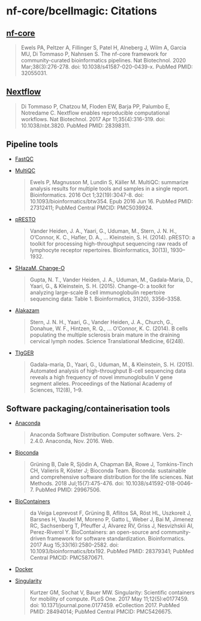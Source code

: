 # nf-core/bcellmagic: Citations

## [nf-core](https://pubmed.ncbi.nlm.nih.gov/32055031/)

> Ewels PA, Peltzer A, Fillinger S, Patel H, Alneberg J, Wilm A, Garcia MU, Di Tommaso P, Nahnsen S. The nf-core framework for community-curated bioinformatics pipelines. Nat Biotechnol. 2020 Mar;38(3):276-278. doi: 10.1038/s41587-020-0439-x. PubMed PMID: 32055031.

## [Nextflow](https://pubmed.ncbi.nlm.nih.gov/28398311/)

> Di Tommaso P, Chatzou M, Floden EW, Barja PP, Palumbo E, Notredame C. Nextflow enables reproducible computational workflows. Nat Biotechnol. 2017 Apr 11;35(4):316-319. doi: 10.1038/nbt.3820. PubMed PMID: 28398311.

## Pipeline tools

* [FastQC](https://www.bioinformatics.babraham.ac.uk/projects/fastqc/)

* [MultiQC](https://www.ncbi.nlm.nih.gov/pubmed/27312411/)
    > Ewels P, Magnusson M, Lundin S, Käller M. MultiQC: summarize analysis results for multiple tools and samples in a single report. Bioinformatics. 2016 Oct 1;32(19):3047-8. doi: 10.1093/bioinformatics/btw354. Epub 2016 Jun 16. PubMed PMID: 27312411; PubMed Central PMCID: PMC5039924.

* [pRESTO](https://doi.org/10.1093/bioinformatics/btu138)
    > Vander Heiden, J. A., Yaari, G., Uduman, M., Stern, J. N. H., O’Connor, K. C., Hafler, D. A., … Kleinstein, S. H. (2014). pRESTO: a toolkit for processing high-throughput sequencing raw reads of lymphocyte receptor repertoires. Bioinformatics, 30(13), 1930–1932.

* [SHazaM, Change-O](https://doi.org/10.1093/bioinformatics/btv359)
    > Gupta, N. T., Vander Heiden, J. A., Uduman, M., Gadala-Maria, D., Yaari, G., & Kleinstein, S. H. (2015). Change-O: a toolkit for analyzing large-scale B cell immunoglobulin repertoire sequencing data: Table 1. Bioinformatics, 31(20), 3356–3358.

* [Alakazam](https://doi.org/10.1126/scitranslmed.3008879)
    > Stern, J. N. H., Yaari, G., Vander Heiden, J. A., Church, G., Donahue, W. F., Hintzen, R. Q., … O’Connor, K. C. (2014). B cells populating the multiple sclerosis brain mature in the draining cervical lymph nodes. Science Translational Medicine, 6(248).

* [TIgGER](https://doi.org/10.1073/pnas.1417683112)
    > Gadala-maria, D., Yaari, G., Uduman, M., & Kleinstein, S. H. (2015). Automated analysis of high-throughput B-cell sequencing data reveals a high frequency of novel immunoglobulin V gene segment alleles. Proceedings of the National Academy of Sciences, 112(8), 1–9.

## Software packaging/containerisation tools

* [Anaconda](https://anaconda.com)
    > Anaconda Software Distribution. Computer software. Vers. 2-2.4.0. Anaconda, Nov. 2016. Web.

* [Bioconda](https://pubmed.ncbi.nlm.nih.gov/29967506/)
    > Grüning B, Dale R, Sjödin A, Chapman BA, Rowe J, Tomkins-Tinch CH, Valieris R, Köster J; Bioconda Team. Bioconda: sustainable and comprehensive software distribution for the life sciences. Nat Methods. 2018 Jul;15(7):475-476. doi: 10.1038/s41592-018-0046-7. PubMed PMID: 29967506.

* [BioContainers](https://pubmed.ncbi.nlm.nih.gov/28379341/)
    > da Veiga Leprevost F, Grüning B, Aflitos SA, Röst HL, Uszkoreit J, Barsnes H, Vaudel M, Moreno P, Gatto L, Weber J, Bai M, Jimenez RC, Sachsenberg T, Pfeuffer J, Alvarez RV, Griss J, Nesvizhskii AI, Perez-Riverol Y. BioContainers: an open-source and community-driven framework for software standardization. Bioinformatics. 2017 Aug 15;33(16):2580-2582. doi: 10.1093/bioinformatics/btx192. PubMed PMID: 28379341; PubMed Central PMCID: PMC5870671.

* [Docker](https://dl.acm.org/doi/10.5555/2600239.2600241)

* [Singularity](https://pubmed.ncbi.nlm.nih.gov/28494014/)
    > Kurtzer GM, Sochat V, Bauer MW. Singularity: Scientific containers for mobility of compute. PLoS One. 2017 May 11;12(5):e0177459. doi: 10.1371/journal.pone.0177459. eCollection 2017. PubMed PMID: 28494014; PubMed Central PMCID: PMC5426675.
